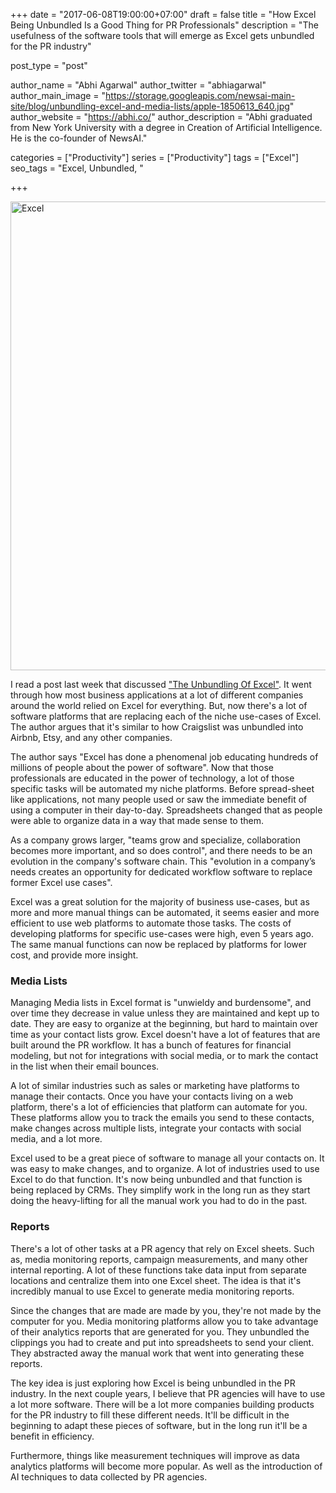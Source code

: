 +++
date = "2017-06-08T19:00:00+07:00"
draft = false
title = "How Excel Being Unbundled Is a Good Thing for PR Professionals"
description = "The usefulness of the software tools that will emerge as Excel gets unbundled for the PR industry"

post_type = "post"

author_name = "Abhi Agarwal"
author_twitter = "abhiagarwal"
author_main_image = "https://storage.googleapis.com/newsai-main-site/blog/unbundling-excel-and-media-lists/apple-1850613_640.jpg"
author_website = "https://abhi.co/"
author_description = "Abhi graduated from New York University with a degree in Creation of Artificial Intelligence. He is the co-founder of NewsAI."

categories = ["Productivity"]
series = ["Productivity"]
tags = ["Excel"]
seo_tags = "Excel, Unbundled, "

+++

<img src="https://storage.googleapis.com/newsai-main-site/blog/unbundling-excel-and-media-lists/apple-1850613_640.jpg" width="750px" alt="Excel">

I read a post last week that discussed ["The Unbundling Of Excel"](http://tomtunguz.com/unbundling-of-excel/). It went through how most business applications at a lot of different companies around the world relied on Excel for everything. But, now there's a lot of software platforms that are replacing each of the niche use-cases of Excel. The author argues that it's similar to how Craigslist was unbundled into Airbnb, Etsy, and any other companies.

The author says "Excel has done a phenomenal job educating hundreds of millions of people about the power of software". Now that those professionals are educated in the power of technology, a lot of those specific tasks will be automated my niche platforms. Before spread-sheet like applications, not many people used or saw the immediate benefit of using a computer in their day-to-day. Spreadsheets changed that as people were able to organize data in a way that made sense to them.

As a company grows larger, "teams grow and specialize, collaboration becomes more important, and so does control", and there needs to be an evolution in the company's software chain. This "evolution in a company’s needs creates an opportunity for dedicated workflow software to replace former Excel use cases".

Excel was a great solution for the majority of business use-cases, but as more and more manual things can be automated, it seems easier and more efficient to use web platforms to automate those tasks. The costs of developing platforms for specific use-cases were high, even 5 years ago. The same manual functions can now be replaced by platforms for lower cost, and provide more insight.

### Media Lists

Managing Media lists in Excel format is "unwieldy and burdensome", and over time they decrease in value unless they are maintained and kept up to date. They are easy to organize at the beginning, but hard to maintain over time as your contact lists grow. Excel doesn't have a lot of features that are built around the PR workflow. It has a bunch of features for financial modeling, but not for integrations with social media, or to mark the contact in the list when their email bounces.

A lot of similar industries such as sales or marketing have platforms to manage their contacts. Once you have your contacts living on a web platform, there's a lot of efficiencies that platform can automate for you. These platforms allow you to track the emails you send to these contacts, make changes across multiple lists, integrate your contacts with social media, and a lot more.

Excel used to be a great piece of software to manage all your contacts on. It was easy to make changes, and to organize. A lot of industries used to use Excel to do that function. It's now being unbundled and that function is being replaced by CRMs. They simplify work in the long run as they start doing the heavy-lifting for all the manual work you had to do in the past.

### Reports

There's a lot of other tasks at a PR agency that rely on Excel sheets. Such as, media monitoring reports, campaign measurements, and many other internal reporting. A lot of these functions take data input from separate locations and centralize them into one Excel sheet. The idea is that it's incredibly manual to use Excel to generate media monitoring reports.

Since the changes that are made are made by you, they're not made by the computer for you. Media monitoring platforms allow you to take advantage of their analytics reports that are generated for you. They unbundled the clippings you had to create and put into spreadsheets to send your client. They abstracted away the manual work that went into generating these reports.

The key idea is just exploring how Excel is being unbundled in the PR industry. In the next couple years, I believe that PR agencies will have to use a lot more software. There will be a lot more companies building products for the PR industry to fill these different needs. It'll be difficult in the beginning to adapt these pieces of software, but in the long run it'll be a benefit in efficiency.

Furthermore, things like measurement techniques will improve as data analytics platforms will become more popular. As well as the introduction of AI techniques to data collected by PR agencies.
